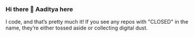 ### Hi there 👋 Aaditya here
I code, and that’s pretty much it! If you see any repos with "CLOSED" in the name, they’re either tossed aside or collecting digital dust.
